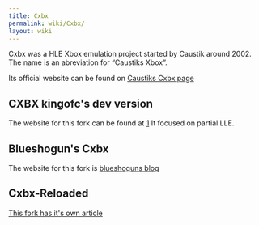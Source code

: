 ```yaml
---
title: Cxbx
permalink: wiki/Cxbx/
layout: wiki
---
```


Cxbx was a HLE Xbox emulation project started by Caustik around 2002.
The name is an abreviation for “Caustiks Xbox”.

Its official website can be found on [Caustiks Cxbx
page](http://www.caustik.com/cxbx/)

CXBX kingofc's dev version
--------------------------

The website for this fork can be found at
[1](http://www.caustik.com/kingofc/) It focused on partial LLE.

Blueshogun's Cxbx
-----------------

The website for this fork is [blueshoguns
blog](http://shogun3d-cxbx.blogspot.de/)

Cxbx-Reloaded
-------------

[This fork has it's own article](/wiki/Cxbx-Reloaded "wikilink")

